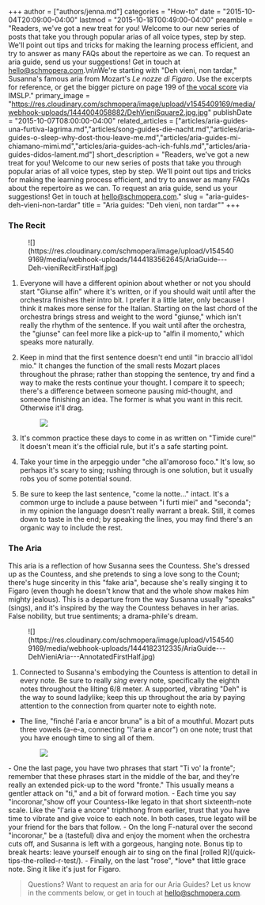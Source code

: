 +++
author = ["authors/jenna.md"]
categories = "How-to"
date = "2015-10-04T20:09:00-04:00"
lastmod = "2015-10-18T00:49:00-04:00"
preamble = "Readers, we've got a new treat for you! Welcome to our new series of posts that take you through popular arias of all voice types, step by step. We'll point out tips and tricks for making the learning process efficient, and try to answer as many FAQs about the repertoire as we can. To request an aria guide, send us your suggestions! Get in touch at [hello@schmopera.com](mailto:hello@schmopera.com).\n\nWe're starting with \"Deh vieni, non tardar,\" Susanna's famous aria from Mozart's *Le nozze di Figaro*. Use the excerpts for reference, or get the bigger picture on page 199 of [the vocal score](http://petrucci.mus.auth.gr/imglnks/usimg/8/89/IMSLP220533-SIBLEY1802.16871.abe9-39087011127240score.pdf) via IMSLP."
primary_image = "https://res.cloudinary.com/schmopera/image/upload/v1545409169/media/webhook-uploads/1444004058882/DehVieniSquare2.jpg.jpg"
publishDate = "2015-10-07T08:00:00-04:00"
related_articles = ["articles/aria-guides-una-furtiva-lagrima.md","articles/song-guides-die-nacht.md","articles/aria-guides-o-sleep-why-dost-thou-leave-me.md","articles/aria-guides-mi-chiamano-mimi.md","articles/aria-guides-ach-ich-fuhls.md","articles/aria-guides-didos-lament.md"]
short_description = "Readers, we&#039;ve got a new treat for you! Welcome to our new series of posts that take you through popular arias of all voice types, step by step. We&#039;ll point out tips and tricks for making the learning process efficient, and try to answer as many FAQs about the repertoire as we can. To request an aria guide, send us your suggestions! Get in touch at hello@schmopera.com."
slug = "aria-guides-deh-vieni-non-tardar"
title = "Aria guides: &quot;Deh vieni, non tardar&quot;"
+++

### The Recit

<figure data-type="image">
![](https://res.cloudinary.com/schmopera/image/upload/v1545409169/media/webhook-uploads/1444183562645/AriaGuide---Deh-vieniRecitFirstHalf.jpg)
</figure>

1. Everyone will have a different opinion about whether or not you should start "Giunse alfin" where it's written, or if you should wait until after the orchestra finishes their intro bit. I prefer it a little later, only because I think it makes more sense for the Italian. Starting on the last chord of the orchestra brings stress and weight to the word "giunse," which isn't really the rhythm of the sentence. If you wait until after the orchestra, the "giunse" can feel more like a pick-up to "alfin il momento," which speaks more naturally. 

2. Keep in mind that the first sentence doesn't end until "in braccio all'idol mio." It changes the function of the small rests Mozart places throughout the phrase; rather than stopping the sentence, try and find a way to make the rests continue your thought. I compare it to speech; there's a difference between someone pausing mid-thought, and someone finishing an idea. The former is what you want in this recit. Otherwise it'll drag.<figure data-type="image">![](https://res.cloudinary.com/schmopera/image/upload/v1545409169/media/webhook-uploads/1444183590254/AriaGuide---DehVieniRecitLastHalf.jpg) </figure>

3. It's common practice these days to come in as written on "Timide cure!" It doesn't mean it's the official rule, but it's a safe starting point.

4. Take your time in the arpeggio under "che all'amoroso foco." It's low, so perhaps it's scary to sing; rushing through is one solution, but it usually robs you of some potential sound.

5. Be sure to keep the last sentence, "come la notte..." intact. It's a common urge to include a pause between "i furti miei" and "seconda"; in my opinion the language doesn't really warrant a break. Still, it comes down to taste in the end; by speaking the lines, you may find there's an organic way to include the rest.

### The Aria

This aria is a reflection of how Susanna sees the Countess. She's dressed up as the Countess, and she pretends to sing a love song to the Count; there's huge sincerity in this "fake aria", because she's really singing it to Figaro (even though he doesn't know that and the whole show makes him mighty jealous). This is a departure from the way Susanna usually "speaks" (sings), and it's inspired by the way the Countess behaves in her arias. False nobility, but true sentiments; a drama-phile's dream.

<figure data-type="image">
![](https://res.cloudinary.com/schmopera/image/upload/v1545409169/media/webhook-uploads/1444182312335/AriaGuide---DehVieniAria---AnnotatedFirstHalf.jpg)
</figure>

1. Connected to Susanna's embodying the Countess is attention to detail in every note. Be sure to really *sing* every note, specifically the eighth notes throughout the lilting 6/8 meter. A supported, vibrating "Deh" is the way to sound ladylike; keep this up throughout the aria by paying attention to the connection from quarter note to eighth note.
- The line, "finché l'aria e ancor bruna" is a bit of a mouthful. Mozart puts three vowels (a-e-a, connecting "l'aria e ancor") on one note; trust that you have enough time to sing all of them. <figure data-type="image">
![](https://res.cloudinary.com/schmopera/image/upload/v1545409169/media/webhook-uploads/1444182348217/AriaGuide---DehVieniAria---AnnotatedLastHalf.jpg)
</figure>
- One the last page, you have two phrases that start "Ti vo' la fronte"; remember that these phrases start in the middle of the bar, and they're really an extended pick-up to the word "fronte." This usually means a gentler attack on "ti," and a bit of forward motion.
- Each time you say "incoronar,"show off your Countess-like legato in that short sixteenth-note scale. Like the "l'aria e ancore" triphthong from earlier, trust that you have time to vibrate and give voice to each note. In both cases, true legato will be your friend for the bars that follow.
- On the long F-natural over the second "incoronar," be a (tasteful) diva and enjoy the moment when the orchestra cuts off, and Susanna is left with a gorgeous, hanging note. Bonus tip to break hearts: leave yourself enough air to sing on the final [rolled R](/quick-tips-the-rolled-r-test/).
- Finally, on the last "rose", *love* that little grace note. Sing it like it's just for Figaro.

>Questions? Want to request an aria for our Aria Guides? Let us know in the comments below, or get in touch at [hello@schmopera.com](mailto:hello@schmopera.com).
